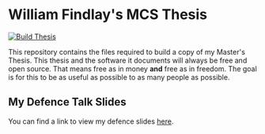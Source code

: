 # William Findlay's MCS Thesis

[![Build Thesis](https://github.com/willfindlay/masters-thesis/actions/workflows/compile.yml/badge.svg)](https://github.com/willfindlay/masters-thesis/actions/workflows/compile.yml)

This repository contains the files required to build a copy of my Master's Thesis. This
thesis and the software it documents will always be free and open source. That means free
as in money **and** free as in freedom. The goal is for this to be as useful as possible
to as many people as possible.

## My Defence Talk Slides

You can find a link to view my defence slides [here][talk-slides].

[talk-slides]: https://docs.google.com/presentation/d/1TGMeq21ZNQLwiVLPjnExlGF530lLS3C14kkxGwYkhrc/edit?usp=sharing

